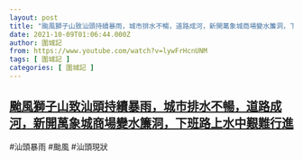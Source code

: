 ```yaml
---
layout: post
title: "颱風獅子山致汕頭持續暴雨，城市排水不暢，道路成河，新開萬象城商場變水簾洞，下班路上水中艱難行進"
date: 2021-10-09T01:06:44.000Z
author: 圍城記
from: https://www.youtube.com/watch?v=lywFrHcnUNM
tags: [ 圍城記 ]
categories: [ 圍城記 ]
---
```

<!--1633741604000-->
[颱風獅子山致汕頭持續暴雨，城市排水不暢，道路成河，新開萬象城商場變水簾洞，下班路上水中艱難行進](https://www.youtube.com/watch?v=lywFrHcnUNM)
------

<div>
#汕頭暴雨 #颱風 #汕頭現狀
</div>
